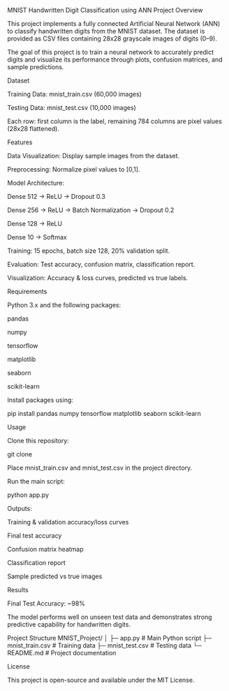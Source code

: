 MNIST Handwritten Digit Classification using ANN
Project Overview

This project implements a fully connected Artificial Neural Network (ANN) to classify handwritten digits from the MNIST dataset. The dataset is provided as CSV files containing 28x28 grayscale images of digits (0–9).

The goal of this project is to train a neural network to accurately predict digits and visualize its performance through plots, confusion matrices, and sample predictions.

Dataset

Training Data: mnist_train.csv (60,000 images)

Testing Data: mnist_test.csv (10,000 images)

Each row: first column is the label, remaining 784 columns are pixel values (28x28 flattened).

Features

Data Visualization: Display sample images from the dataset.

Preprocessing: Normalize pixel values to [0,1].

Model Architecture:

Dense 512 → ReLU → Dropout 0.3

Dense 256 → ReLU → Batch Normalization → Dropout 0.2

Dense 128 → ReLU

Dense 10 → Softmax

Training: 15 epochs, batch size 128, 20% validation split.

Evaluation: Test accuracy, confusion matrix, classification report.

Visualization: Accuracy & loss curves, predicted vs true labels.

Requirements

Python 3.x and the following packages:

pandas

numpy

tensorflow

matplotlib

seaborn

scikit-learn

Install packages using:

pip install pandas numpy tensorflow matplotlib seaborn scikit-learn

Usage

Clone this repository:

git clone <your-repo-url>


Place mnist_train.csv and mnist_test.csv in the project directory.

Run the main script:

python app.py


Outputs:

Training & validation accuracy/loss curves

Final test accuracy

Confusion matrix heatmap

Classification report

Sample predicted vs true images

Results

Final Test Accuracy: ~98%

The model performs well on unseen test data and demonstrates strong predictive capability for handwritten digits.

Project Structure
MNIST_Project/
│
├─ app.py                # Main Python script
├─ mnist_train.csv       # Training data
├─ mnist_test.csv        # Testing data
└─ README.md             # Project documentation

License

This project is open-source and available under the MIT License.

